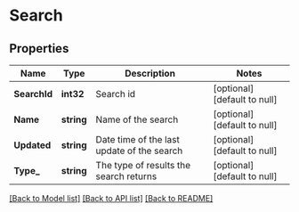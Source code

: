 # Search

## Properties
Name | Type | Description | Notes
------------ | ------------- | ------------- | -------------
**SearchId** | **int32** | Search id | [optional] [default to null]
**Name** | **string** | Name of the search | [optional] [default to null]
**Updated** | **string** | Date time of the last update of the search | [optional] [default to null]
**Type_** | **string** | The type of results the search returns | [optional] [default to null]

[[Back to Model list]](../README.md#documentation-for-models) [[Back to API list]](../README.md#documentation-for-api-endpoints) [[Back to README]](../README.md)


